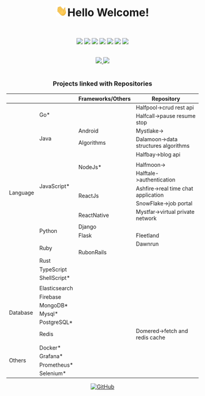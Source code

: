 <h1 align="center"><img src="https://raw.githubusercontent.com/alphasaurs/alphasaurs/master/wave.gif" width="30px">Hello Welcome! </h1>
<br />

<p align="center">
	<a href="http://codeforces.com/profile/alphasaurs"><img src="https://img.shields.io/badge/Codeforces--blue?style=plastic&logo=appveyor"></a>
	<a href="https://www.hackerrank.com/Alphasaurs"><img src="https://img.shields.io/badge/Hackerrank--red?style=plastic&logo=appveyor"></a>
	<a href="https://in.linkedin.com/in/alphasaurs"><img src="https://img.shields.io/badge/Linkedin--blue?style=plastic&logo=appveyor"></a>
	<a href="mailto:hello@alphasaurs.com"><img src="https://img.shields.io/badge/Gmail--lightgrey?style=plastic&logo=appveyor"></a>
	<a href="https://leetcode.com/alphasaurs/"><img src="https://img.shields.io/badge/Leetcode--yellow?style=plastic&logo=appveyor"></a>
	<a href="https://twitter.com/Alphasaurs"><img src="https://img.shields.io/badge/Twitter--blue?style=plastic&logo=appveyor"></a>
	<a href="https://bugcrowd.com/alphasaurs"><img src="https://img.shields.io/badge/Bugcrowd--orange?style=plastic&logo=appveyor"></a>
</p>

<br />

<div align="center">
<a href="https://github-readme-stats.vercel.app/api?username=alphasaurs&theme=buefy&show_icons=buefy">
<img src=https://github-readme-stats.vercel.app/api?username=alphasaurs&theme=buefy&show_icons=buefy />
</a>
<a href="https://github.com/alphasaurs/github-readme-stats">
<img src=https://github-readme-stats.vercel.app/api/top-langs/?username=alphasaurs&layout=compact />
</a>
</div>  
<br />


<div align="center">
	<h3>Projects linked with Repositories</h3>
<table>
    <thead>
        <tr>
            <th colspan=2></th>
	    <th >Frameworks/Others</th>
            <th colspan=2>Repository</th>
        </tr>
    </thead>
    <tbody>
	 <tr>
            <td rowspan=21>Language</td>
        </tr>
	 <tr>
            <td rowspan=2>Go*</td>
		 <td></td>
	     <td colspan=3>Halfpool->crud rest api</td>
        </tr>
	 <tr>
		  <td></td>
		   <td colspan=3> Halfcall->pause resume stop</td
	    </tr>
	 <tr>
            <td rowspan=2>Java</td>
            <td rowspan=1>Android</td>
            <td colspan=3>Mystlake-></td>   
        </tr>
         <tr>
            <td rowspan=1>Algorithms</td>
            <td colspan=3>Dalamoon->data structures algorithms</td> 
        </tr>
        <tr>
            <td rowspan=9>JavaScript*</td>
            <td rowspan=5>NodeJs*</td>
            <td colspan=3>Halfbay->blog api</td>	    
	 </tr>
	 <tr>
	     <td colspan=3></td>	    
	 </tr>
	 <tr>
	  <td colspan=2>Halfmoon-> </td> 
	 <tr>
         <tr>
	  <td colspan=3>Halftale->authentication </td> 
	 <tr>
	 <tr>
            <td rowspan=2>ReactJs</td>
            <td colspan=3>Ashfire->real time chat application</td>   
         </tr>
	 <tr>
	      <td colspan=3>SnowFlake->job portal</td>	    
	 </tr>
	 <tr>
        	  <td >ReactNative</td>
                    <td colspan=3>Mystfar->virtual private network</td>	 
	   </tr>
	  <tr>
            <td rowspan=2>Python</td>
	    <td>Django</td>
	     <td colspan=3></td>
        </tr>
	  <tr>
            <td>Flask</td>
	     <td colspan=3>Fleetland</td>
	  </tr>
	  <tr>
            <td rowspan=2>Ruby</td>
	    <td></td>
	     <td colspan=3>Dawnrun</td>
        </tr>
	<tr>
            <td rowspan=1>RubonRails</td>
	    <td colspan=3></td>
        </tr>			   
	<tr>
            <td rowspan=1>Rust</td>
	    <td></td>
	     <td></td>
        </tr>
	 <tr>
            <td rowspan=1>TypeScript</td>
	    <td></td>
	     <td></td>
        </tr>
	 <tr>
            <td rowspan=1>ShellScript*</td>
	    <td></td>
	    <td></td>
        </tr>
	  <tr>
            <td ></td>
	    <td></td>
	     <td></td>
	     <td></td>
        </tr>
	 <tr>
            <td rowspan=6>Database</td>
	    <td colspan=3>Elasticsearch</td>   
        </tr>
	 <tr>
              <td>Firebase</td>
	      <td></td>
	      <td colspan=3></td>
	  </tr>
	  <tr>
              <td>MongoDB*</td>
		<td></td>
	       <td></td>
	  </tr>
	    <tr>
            <td>Mysql*</td>
	    <td></td>
	    <td></td>
	   </tr>
	   <tr>
	      <td> PostgreSQL*</td>
	       <td></td>
		<td></td>
	   </tr>
	    <tr>
	       <td >Redis</td> 
		<td></td>
	       <td>Domered->fetch and redis cache</td>	
	   </tr>
	    <tr>
		    <td></td>
		     <td></td>
		     <td></td>
		     <td></td>
	    </tr>
	   <tr>
             <td rowspan=6>Others</td>
	     <td>Docker*</td>
	     <td></td>
	     <td></td>
           </tr>
	   <tr>
	      <td>Grafana*</td>
	       <td></td>
	       <td></td>
	   </tr>
	    <tr>
	      <td>Prometheus*</td>
	       <td></td>
	       <td></td>
	   </tr>
	     <tr>
	      <td>Selenium*</td>
	       <td></td>
	       <td></td>
	   </tr>
	  </tbody>
</table>
</div>

<p align="center">
<a href="https://github.com/Alphasaurs/"><img src="https://visitor-badge.glitch.me/badge?page_id=alphasaurs.alphasaurs/" alt="GitHub"></a>
</p>

